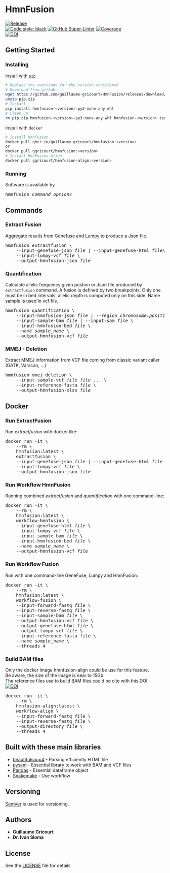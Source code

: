 # HmnFusion

[![Release](https://img.shields.io/endpoint?url=https://gist.githubusercontent.com/guillaume-gricourt/5b62753442bc7c44ae2995299575af0a/raw/version.json)](version)  
[![Code style: black](https://img.shields.io/badge/code%20style-black-000000.svg)](https://github.com/psf/black)
[![GitHub Super-Linter](https://github.com/guillaume-gricourt/HmnFusion/workflows/Tests/badge.svg)](https://github.com/marketplace/actions/super-linter)
[![Coverage](https://img.shields.io/endpoint?url=https://gist.githubusercontent.com/guillaume-gricourt/5b62753442bc7c44ae2995299575af0a/raw/coverage.json)](code_coverage)  
[![DOI](https://zenodo.org/badge/259869577.svg)](https://zenodo.org/badge/latestdoi/259869577)  

## Getting Started

### Installing

Install with `pip`
```bash
# Replace the <version> for the version considered
# Download from github
wget https://github.com/guillaume-gricourt/HmnFusion/releases/download/<version>/pip.zip
unzip pip.zip
# Install
pip install hmnfusion-<version>-py3-none-any.whl
# Clean up
rm pip.zip hmnfusion-<version>-py3-none-any.whl hmnfusion-<version>.tar.gz
```

Install with `docker`
```bash
# Install HmnFusion
docker pull ghcr.io/guillaume-gricourt/hmnfusion:<version>
or
docker pull ggricourt/hmnfusion:<version>
# Install HmnFusion-Align
docker pull ggricourt/hmnfusion-align:<version>
```

### Running
Software is available by
<pre>hmnfusion <i>command</i> <i>options</i></pre>

## Commands

### Extract Fusion

Aggregate results from Genefuse and Lumpy to produce a Json file.

<pre>
hmnfusion extractfusion \
    --input-genefuse-json <i>file</i> | --input-genefuse-html <i>file</i>\
    --input-lumpy-vcf <i>file</i> \
    --output-hmnfusion-json <i>file</i>
</pre>

### Quantification

Calculate allelic frequency given postion or Json file produced by `extractfusion` command.
A fusion is defined by two breakpoints. Only one must be in bed intervals, allelic depth is computed only on this side.
Name sample is used in vcf file.

<pre>
hmnfusion quantification \
    --input-hmnfusion-json <i>file</i> | --region <i>chromosome:position</i> \
    --input-sample-bam <i>file</i> | --input-sam <i>file</i> \
    --input-hmnfusion-bed <i>file</i> \
    --name <i>sample_name</i> \
    --output-hmnfusion-vcf <i>file</i>
</pre>

### MMEJ - Deletion

Extract MMEJ information from VCF file coming from classic variant caller (GATK, Varscan, ...)

<pre>
hmnfusion mmej-deletion \
    --input-sample-vcf <i>file</i> <i>file</i> ... \
    --input-reference-fasta <i>file</i> \
    --output-hmnfusion-xlsx <i>file</i>
</pre>

## Docker

### Run ExtractFusion
Run *extractfusion* with docker like:  
<pre>
docker run -it \
    --rm \
    hmnfusion:latest \
    extractfusion \
    --input-genefuse-json <i>file</i> | --input-genefuse-html <i>file</i> \
    --input-lumpy-vcf <i>file</i> \
    --output-hmnfusion-json <i>file</i>
</pre>

### Run Workflow HmnFusion
Running combined *extractfusion* and *quantification* with one command-line:  
<pre>
docker run -it \
    --rm \
    hmnfusion:latest \
    workflow-hmnfusion \
    --input-genefuse-html <i>file</i> \
    --input-lumpy-vcf <i>file</i> \
    --input-sample-bam <i>file</i> \
    --input-hmnfusion-bed <i>file</i> \
    --name <i>sample_name</i> \
    --output-hmnfusion-vcf <i>file</i>
</pre>

### Run Workflow Fusion
Run with one command-line GeneFuse, Lumpy and HmnFusion:  
<pre>
docker run -it \
    --rm \
    hmnfusion:latest \
    workflow-fusion \
    --input-forward-fastq <i>file</i> \
    --input-reverse-fastq <i>file</i> \
    --input-sample-bam <i>file</i> \
    --output-hmnfusion-vcf <i>file</i> \
    --output-genefuse-html <i>file</i> \
    --output-lumpy-vcf <i>file</i> \
    --input-reference-fasta <i>file</i> \
    --name <i>sample_name</i> \
    --threads 4
</pre>

### Build BAM files
Only the docker image hmnfusion-align could be use for this feature.  
Be aware, the size of the image is near to 15Gb.  
The reference files use to build BAM files could be cite with this DOI:  
[![DOI](https://zenodo.org/badge/DOI/10.5281/zenodo.6619597.svg)](https://doi.org/10.5281/zenodo.6619597)  
<pre>
docker run -it \
    --rm \
    hmnfusion-align:latest \
    workflow-align \
    --input-forward-fastq <i>file</i> \
    --input-reverse-fastq <i>file</i> \
    --output-directory <i>file</i> \
    --threads 4
</pre>


## Built with these main libraries

* [beautifulsoup4](https://pypi.org/project/beautifulsoup4) - Parsing efficiently HTML file
* [pysam](https://github.com/pysam-developers/pysam) - Essential library to work with BAM and VCF files
* [Pandas](https://github.com/pandas-dev/pandas) - Essential dataframe object
* [Snakemake](https://snakemake.readthedocs.io/en/stable/) - Use workflow

## Versioning

[SemVer](http://semver.org/) is used for versioning.

## Authors

* **Guillaume Gricourt**  
* **Dr. Ivan Sloma**  

## License

See the [LICENSE](LICENSE) file for details
